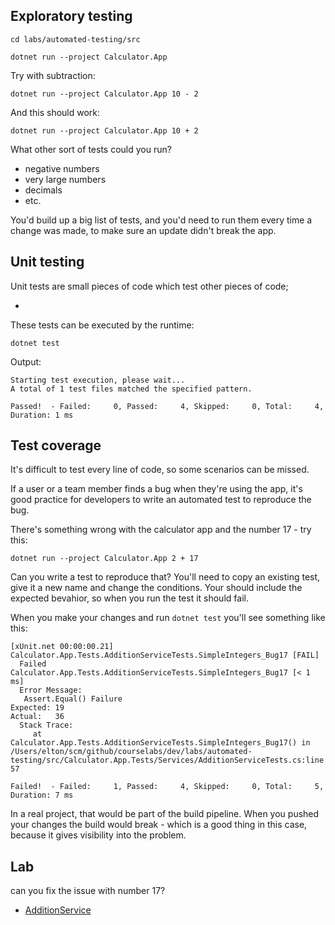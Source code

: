 

## Exploratory testing

```
cd labs/automated-testing/src

dotnet run --project Calculator.App
```

Try with subtraction:

```
dotnet run --project Calculator.App 10 - 2
```

And this should work:

```
dotnet run --project Calculator.App 10 + 2
```

What other sort of tests could you run?

- negative numbers
- very large numbers
- decimals
- etc.

You'd build up a big list of tests, and you'd need to run them every time a change was made, to make sure an update didn't break the app.

## Unit testing

Unit tests are small pieces of code which test other pieces of code;



- [](labs/automated-testing/src/Calculator.App.Tests/Services/AdditionServiceTests.cs)

These tests can be executed by the runtime:

```
dotnet test
```

Output:

```
Starting test execution, please wait...
A total of 1 test files matched the specified pattern.

Passed!  - Failed:     0, Passed:     4, Skipped:     0, Total:     4, Duration: 1 ms
```

## Test coverage

It's difficult to test every line of code, so some scenarios can be missed. 

If a user or a team member finds a bug when they're using the app, it's good practice for developers to write an automated test to reproduce the bug.

There's something wrong with the calculator app and the number 17 - try this:

```
dotnet run --project Calculator.App 2 + 17
```

Can you write a test to reproduce that? You'll need to copy an existing test, give it a new name and change the conditions. Your should include the expected bevahior, so when you run the test it should fail.

When you make your changes and run `dotnet test` you'll see something like this:

```
[xUnit.net 00:00:00.21]     Calculator.App.Tests.AdditionServiceTests.SimpleIntegers_Bug17 [FAIL]
  Failed Calculator.App.Tests.AdditionServiceTests.SimpleIntegers_Bug17 [< 1 ms]
  Error Message:
   Assert.Equal() Failure
Expected: 19
Actual:   36
  Stack Trace:
     at Calculator.App.Tests.AdditionServiceTests.SimpleIntegers_Bug17() in /Users/elton/scm/github/courselabs/dev/labs/automated-testing/src/Calculator.App.Tests/Services/AdditionServiceTests.cs:line 57

Failed!  - Failed:     1, Passed:     4, Skipped:     0, Total:     5, Duration: 7 ms
```

In a real project, that would be part of the build pipeline. When you pushed your changes the build would break - which is a good thing in this case, because it gives visibility into the problem.

## Lab

can you fix the issue with number 17?

- [AdditionService](labs/automated-testing/src/Calculator.App/Services/AdditionService.cs)
